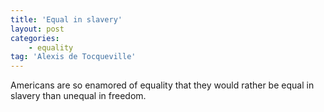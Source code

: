 ```yaml
---
title: 'Equal in slavery'
layout: post
categories:
    - equality
tag: 'Alexis de Tocqueville'
---
```


Americans are so enamored of equality that they would rather be equal in slavery than unequal in freedom.